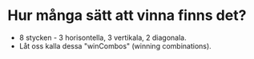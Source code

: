 # Hur många sätt att vinna finns det?
* 8 stycken - 3 horisontella, 3 vertikala,  2 diagonala.
* Låt oss kalla dessa "winCombos" (winning combinations).

